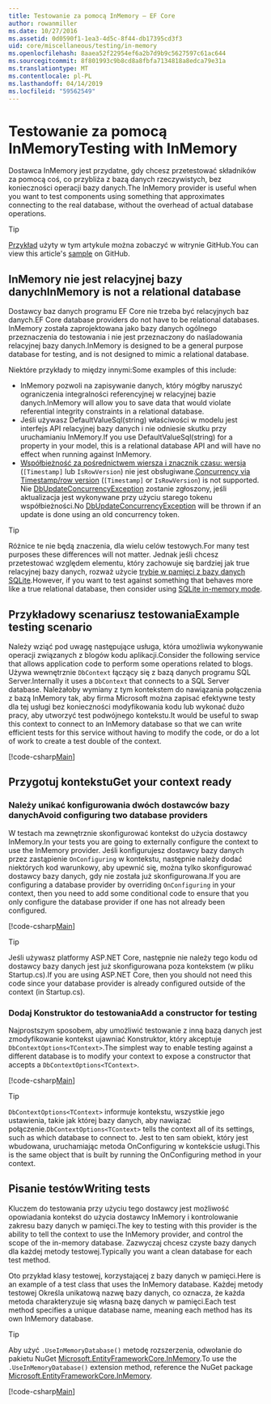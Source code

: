 ```yaml
---
title: Testowanie za pomocą InMemory — EF Core
author: rowanmiller
ms.date: 10/27/2016
ms.assetid: 0d0590f1-1ea3-4d5c-8f44-db17395cd3f3
uid: core/miscellaneous/testing/in-memory
ms.openlocfilehash: 8aaea52f22954ef6a2b7d9b9c5627597c61ac644
ms.sourcegitcommit: 8f801993c9b8cd8a8fbfa7134818a8edca79e31a
ms.translationtype: MT
ms.contentlocale: pl-PL
ms.lasthandoff: 04/14/2019
ms.locfileid: "59562549"
---
```

# <a name="testing-with-inmemory"></a><span data-ttu-id="73206-102">Testowanie za pomocą InMemory</span><span class="sxs-lookup"><span data-stu-id="73206-102">Testing with InMemory</span></span>

<span data-ttu-id="73206-103">Dostawca InMemory jest przydatne, gdy chcesz przetestować składników za pomocą coś, co przybliża z bazą danych rzeczywistych, bez konieczności operacji bazy danych.</span><span class="sxs-lookup"><span data-stu-id="73206-103">The InMemory provider is useful when you want to test components using something that approximates connecting to the real database, without the overhead of actual database operations.</span></span>

> [!TIP]  
> <span data-ttu-id="73206-104">[Przykład](https://github.com/aspnet/EntityFramework.Docs/tree/master/samples/core/Miscellaneous/Testing) użyty w tym artykule można zobaczyć w witrynie GitHub.</span><span class="sxs-lookup"><span data-stu-id="73206-104">You can view this article's [sample](https://github.com/aspnet/EntityFramework.Docs/tree/master/samples/core/Miscellaneous/Testing) on GitHub.</span></span>

## <a name="inmemory-is-not-a-relational-database"></a><span data-ttu-id="73206-105">InMemory nie jest relacyjnej bazy danych</span><span class="sxs-lookup"><span data-stu-id="73206-105">InMemory is not a relational database</span></span>

<span data-ttu-id="73206-106">Dostawcy baz danych programu EF Core nie trzeba być relacyjnych baz danych.</span><span class="sxs-lookup"><span data-stu-id="73206-106">EF Core database providers do not have to be relational databases.</span></span> <span data-ttu-id="73206-107">InMemory została zaprojektowana jako bazy danych ogólnego przeznaczenia do testowania i nie jest przeznaczony do naśladowania relacyjnej bazy danych.</span><span class="sxs-lookup"><span data-stu-id="73206-107">InMemory is designed to be a general purpose database for testing, and is not designed to mimic a relational database.</span></span>

<span data-ttu-id="73206-108">Niektóre przykłady to między innymi:</span><span class="sxs-lookup"><span data-stu-id="73206-108">Some examples of this include:</span></span>

* <span data-ttu-id="73206-109">InMemory pozwoli na zapisywanie danych, który mógłby naruszyć ograniczenia integralności referencyjnej w relacyjnej bazie danych.</span><span class="sxs-lookup"><span data-stu-id="73206-109">InMemory will allow you to save data that would violate referential integrity constraints in a relational database.</span></span>
* <span data-ttu-id="73206-110">Jeśli używasz DefaultValueSql(string) właściwości w modelu jest interfejs API relacyjnej bazy danych i nie odniesie skutku przy uruchamianiu InMemory.</span><span class="sxs-lookup"><span data-stu-id="73206-110">If you use DefaultValueSql(string) for a property in your model, this is a relational database API and will have no effect when running against InMemory.</span></span>
* <span data-ttu-id="73206-111">[Współbieżność za pośrednictwem wiersza i znacznik czasu: wersja](xref:core/modeling/concurrency#timestamprow-version) (`[Timestamp]` lub `IsRowVersion`) nie jest obsługiwane.</span><span class="sxs-lookup"><span data-stu-id="73206-111">[Concurrency via Timestamp/row version](xref:core/modeling/concurrency#timestamprow-version) (`[Timestamp]` or `IsRowVersion`) is not supported.</span></span> <span data-ttu-id="73206-112">Nie [DbUpdateConcurrencyException](https://docs.microsoft.com/dotnet/api/microsoft.entityframeworkcore.dbupdateconcurrencyexception) zostanie zgłoszony, jeśli aktualizacja jest wykonywane przy użyciu starego tokenu współbieżności.</span><span class="sxs-lookup"><span data-stu-id="73206-112">No [DbUpdateConcurrencyException](https://docs.microsoft.com/dotnet/api/microsoft.entityframeworkcore.dbupdateconcurrencyexception) will be thrown if an update is done using an old concurrency token.</span></span>

> [!TIP]  
> <span data-ttu-id="73206-113">Różnice te nie będą znaczenia, dla wielu celów testowych.</span><span class="sxs-lookup"><span data-stu-id="73206-113">For many test purposes these differences will not matter.</span></span> <span data-ttu-id="73206-114">Jednak jeśli chcesz przetestować względem elementu, który zachowuje się bardziej jak true relacyjnej bazy danych, rozważ użycie [trybie w pamięci z bazy danych SQLite](sqlite.md).</span><span class="sxs-lookup"><span data-stu-id="73206-114">However, if you want to test against something that behaves more like a true relational database, then consider using [SQLite in-memory mode](sqlite.md).</span></span>

## <a name="example-testing-scenario"></a><span data-ttu-id="73206-115">Przykładowy scenariusz testowania</span><span class="sxs-lookup"><span data-stu-id="73206-115">Example testing scenario</span></span>

<span data-ttu-id="73206-116">Należy wziąć pod uwagę następujące usługa, która umożliwia wykonywanie operacji związanych z blogów kodu aplikacji.</span><span class="sxs-lookup"><span data-stu-id="73206-116">Consider the following service that allows application code to perform some operations related to blogs.</span></span> <span data-ttu-id="73206-117">Używa wewnętrznie `DbContext` łączący się z bazą danych programu SQL Server.</span><span class="sxs-lookup"><span data-stu-id="73206-117">Internally it uses a `DbContext` that connects to a SQL Server database.</span></span> <span data-ttu-id="73206-118">Należałoby wymiany z tym kontekstem do nawiązania połączenia z bazą InMemory tak, aby firma Microsoft można zapisać efektywne testy dla tej usługi bez konieczności modyfikowania kodu lub wykonać dużo pracy, aby utworzyć test podwójnego kontekstu.</span><span class="sxs-lookup"><span data-stu-id="73206-118">It would be useful to swap this context to connect to an InMemory database so that we can write efficient tests for this service without having to modify the code, or do a lot of work to create a test double of the context.</span></span>

[!code-csharp[Main](../../../../samples/core/Miscellaneous/Testing/BusinessLogic/BlogService.cs)]

## <a name="get-your-context-ready"></a><span data-ttu-id="73206-119">Przygotuj kontekstu</span><span class="sxs-lookup"><span data-stu-id="73206-119">Get your context ready</span></span>

### <a name="avoid-configuring-two-database-providers"></a><span data-ttu-id="73206-120">Należy unikać konfigurowania dwóch dostawców bazy danych</span><span class="sxs-lookup"><span data-stu-id="73206-120">Avoid configuring two database providers</span></span>

<span data-ttu-id="73206-121">W testach ma zewnętrznie skonfigurować kontekst do użycia dostawcy InMemory.</span><span class="sxs-lookup"><span data-stu-id="73206-121">In your tests you are going to externally configure the context to use the InMemory provider.</span></span> <span data-ttu-id="73206-122">Jeśli konfigurujesz dostawcy bazy danych przez zastąpienie `OnConfiguring` w kontekstu, następnie należy dodać niektórych kod warunkowy, aby upewnić się, można tylko skonfigurować dostawcy bazy danych, gdy nie została już skonfigurowana.</span><span class="sxs-lookup"><span data-stu-id="73206-122">If you are configuring a database provider by overriding `OnConfiguring` in your context, then you need to add some conditional code to ensure that you only configure the database provider if one has not already been configured.</span></span>

[!code-csharp[Main](../../../../samples/core/Miscellaneous/Testing/BusinessLogic/BloggingContext.cs#OnConfiguring)]

> [!TIP]  
> <span data-ttu-id="73206-123">Jeśli używasz platformy ASP.NET Core, następnie nie należy tego kodu od dostawcy bazy danych jest już skonfigurowana poza kontekstem (w pliku Startup.cs).</span><span class="sxs-lookup"><span data-stu-id="73206-123">If you are using ASP.NET Core, then you should not need this code since your database provider is already configured outside of the context (in Startup.cs).</span></span>

### <a name="add-a-constructor-for-testing"></a><span data-ttu-id="73206-124">Dodaj Konstruktor do testowania</span><span class="sxs-lookup"><span data-stu-id="73206-124">Add a constructor for testing</span></span>

<span data-ttu-id="73206-125">Najprostszym sposobem, aby umożliwić testowanie z inną bazą danych jest zmodyfikowanie kontekst ujawniać Konstruktor, który akceptuje `DbContextOptions<TContext>`.</span><span class="sxs-lookup"><span data-stu-id="73206-125">The simplest way to enable testing against a different database is to modify your context to expose a constructor that accepts a `DbContextOptions<TContext>`.</span></span>

[!code-csharp[Main](../../../../samples/core/Miscellaneous/Testing/BusinessLogic/BloggingContext.cs#Constructors)]

> [!TIP]  
> <span data-ttu-id="73206-126">`DbContextOptions<TContext>` informuje kontekstu, wszystkie jego ustawienia, takie jak której bazy danych, aby nawiązać połączenie.</span><span class="sxs-lookup"><span data-stu-id="73206-126">`DbContextOptions<TContext>` tells the context all of its settings, such as which database to connect to.</span></span> <span data-ttu-id="73206-127">Jest to ten sam obiekt, który jest wbudowana, uruchamiając metoda OnConfiguring w kontekście usługi.</span><span class="sxs-lookup"><span data-stu-id="73206-127">This is the same object that is built by running the OnConfiguring method in your context.</span></span>

## <a name="writing-tests"></a><span data-ttu-id="73206-128">Pisanie testów</span><span class="sxs-lookup"><span data-stu-id="73206-128">Writing tests</span></span>

<span data-ttu-id="73206-129">Kluczem do testowania przy użyciu tego dostawcy jest możliwość opowiadania kontekst do użycia dostawcy InMemory i kontrolowanie zakresu bazy danych w pamięci.</span><span class="sxs-lookup"><span data-stu-id="73206-129">The key to testing with this provider is the ability to tell the context to use the InMemory provider, and control the scope of the in-memory database.</span></span> <span data-ttu-id="73206-130">Zazwyczaj chcesz czyste bazy danych dla każdej metody testowej.</span><span class="sxs-lookup"><span data-stu-id="73206-130">Typically you want a clean database for each test method.</span></span>

<span data-ttu-id="73206-131">Oto przykład klasy testowej, korzystającej z bazy danych w pamięci.</span><span class="sxs-lookup"><span data-stu-id="73206-131">Here is an example of a test class that uses the InMemory database.</span></span> <span data-ttu-id="73206-132">Każdej metody testowej Określa unikatową nazwę bazy danych, co oznacza, że każda metoda charakteryzuje się własną bazę danych w pamięci.</span><span class="sxs-lookup"><span data-stu-id="73206-132">Each test method specifies a unique database name, meaning each method has its own InMemory database.</span></span>

>[!TIP]
> <span data-ttu-id="73206-133">Aby użyć `.UseInMemoryDatabase()` metodę rozszerzenia, odwołanie do pakietu NuGet [Microsoft.EntityFrameworkCore.InMemory](https://www.nuget.org/packages/Microsoft.EntityFrameworkCore.InMemory/).</span><span class="sxs-lookup"><span data-stu-id="73206-133">To use the `.UseInMemoryDatabase()` extension method, reference the NuGet package [Microsoft.EntityFrameworkCore.InMemory](https://www.nuget.org/packages/Microsoft.EntityFrameworkCore.InMemory/).</span></span>

[!code-csharp[Main](../../../../samples/core/Miscellaneous/Testing/TestProject/InMemory/BlogServiceTests.cs)]
